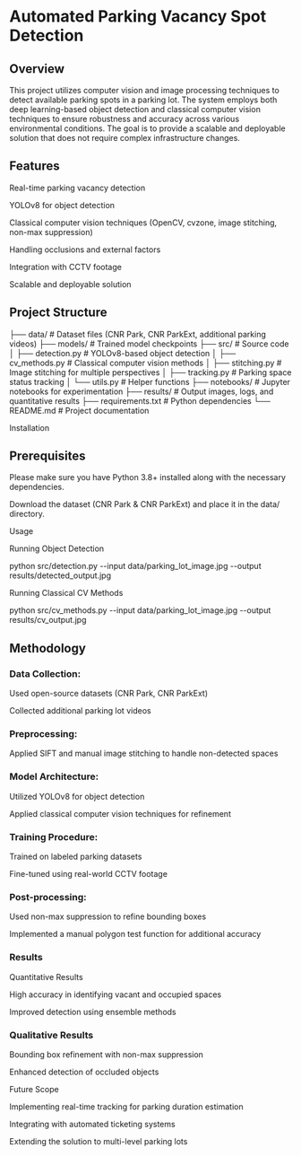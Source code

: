 # Automated Parking Vacancy Spot Detection

## Overview

This project utilizes computer vision and image processing techniques to detect available parking spots in a parking lot. The system employs both deep learning-based object detection and classical computer vision techniques to ensure robustness and accuracy across various environmental conditions. The goal is to provide a scalable and deployable solution that does not require complex infrastructure changes.

## Features

Real-time parking vacancy detection

YOLOv8 for object detection

Classical computer vision techniques (OpenCV, cvzone, image stitching, non-max suppression)

Handling occlusions and external factors

Integration with CCTV footage

Scalable and deployable solution

## Project Structure

├── data/                   # Dataset files (CNR Park, CNR ParkExt, additional parking videos)
├── models/                 # Trained model checkpoints
├── src/                    # Source code
│   ├── detection.py        # YOLOv8-based object detection
│   ├── cv_methods.py       # Classical computer vision methods
│   ├── stitching.py        # Image stitching for multiple perspectives
│   ├── tracking.py         # Parking space status tracking
│   └── utils.py            # Helper functions
├── notebooks/              # Jupyter notebooks for experimentation
├── results/                # Output images, logs, and quantitative results
├── requirements.txt        # Python dependencies
└── README.md               # Project documentation

Installation

## Prerequisites

Please make sure you have Python 3.8+ installed along with the necessary dependencies.

Download the dataset (CNR Park & CNR ParkExt) and place it in the data/ directory.

Usage

Running Object Detection

python src/detection.py --input data/parking_lot_image.jpg --output results/detected_output.jpg

Running Classical CV Methods

python src/cv_methods.py --input data/parking_lot_image.jpg --output results/cv_output.jpg

## Methodology

### Data Collection:

Used open-source datasets (CNR Park, CNR ParkExt)

Collected additional parking lot videos

### Preprocessing:

Applied SIFT and manual image stitching to handle non-detected spaces

### Model Architecture:

Utilized YOLOv8 for object detection

Applied classical computer vision techniques for refinement

### Training Procedure:

Trained on labeled parking datasets

Fine-tuned using real-world CCTV footage

### Post-processing:

Used non-max suppression to refine bounding boxes

Implemented a manual polygon test function for additional accuracy

### Results

Quantitative Results

High accuracy in identifying vacant and occupied spaces

Improved detection using ensemble methods

### Qualitative Results

Bounding box refinement with non-max suppression

Enhanced detection of occluded objects

Future Scope

Implementing real-time tracking for parking duration estimation

Integrating with automated ticketing systems

Extending the solution to multi-level parking lots
